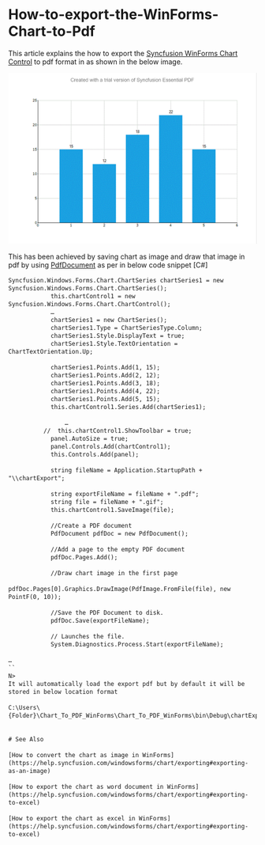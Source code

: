 # How-to-export-the-WinForms-Chart-to-Pdf
This article explains the how to export the [Syncfusion WinForms Chart Control](https://help.syncfusion.com/windowsforms/chart/getting-started) to pdf format in as shown in the below image.
 
 ![](output.png)
 
This has been achieved by saving chart as image and draw that image in pdf by using [PdfDocument](https://help.syncfusion.com/file-formats/pdf/nuget-packages-required) as per in below code snippet
[C#]
```
Syncfusion.Windows.Forms.Chart.ChartSeries chartSeries1 = new Syncfusion.Windows.Forms.Chart.ChartSeries();
            this.chartControl1 = new Syncfusion.Windows.Forms.Chart.ChartControl();
            …
            chartSeries1 = new ChartSeries();
            chartSeries1.Type = ChartSeriesType.Column;
            chartSeries1.Style.DisplayText = true;
            chartSeries1.Style.TextOrientation = ChartTextOrientation.Up;

            chartSeries1.Points.Add(1, 15);
            chartSeries1.Points.Add(2, 12);
            chartSeries1.Points.Add(3, 18);
            chartSeries1.Points.Add(4, 22);
            chartSeries1.Points.Add(5, 15);
            this.chartControl1.Series.Add(chartSeries1);
           
                …
          //  this.chartControl1.ShowToolbar = true;
            panel.AutoSize = true;
            panel.Controls.Add(chartControl1);
            this.Controls.Add(panel);

            string fileName = Application.StartupPath + "\\chartExport";

            string exportFileName = fileName + ".pdf";
            string file = fileName + ".gif";
            this.chartControl1.SaveImage(file);

            //Create a PDF document
            PdfDocument pdfDoc = new PdfDocument();

            //Add a page to the empty PDF document
            pdfDoc.Pages.Add();

            //Draw chart image in the first page
            pdfDoc.Pages[0].Graphics.DrawImage(PdfImage.FromFile(file), new PointF(0, 10));

            //Save the PDF Document to disk.
            pdfDoc.Save(exportFileName);

            // Launches the file.
            System.Diagnostics.Process.Start(exportFileName);

…
``
N>
It will automatically load the export pdf but by default it will be stored in below location format

C:\Users\{Folder}\Chart_To_PDF_WinForms\Chart_To_PDF_WinForms\bin\Debug\chartExport.pdf


# See Also

[How to convert the chart as image in WinForms](https://help.syncfusion.com/windowsforms/chart/exporting#exporting-as-an-image)

[How to export the chart as word document in WinForms](https://help.syncfusion.com/windowsforms/chart/exporting#exporting-to-excel)

[How to export the chart as excel in WinForms](https://help.syncfusion.com/windowsforms/chart/exporting#exporting-to-excel)


 

